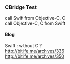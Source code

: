 ### CBridge Test
  
call Swift from Objective-C, C  
call Objective-C, C from Swift  

#### Blog  
Swift : without C ?  
http://bitlife.me/archives/336  
http://bitlife.me/archives/350  
